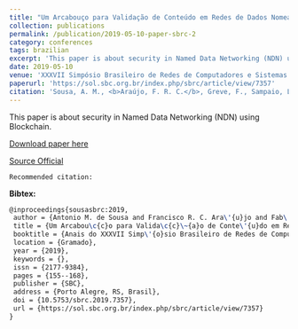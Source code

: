 ```yaml
---
title: "Um Arcabouço para Validação de Conteúdo em Redes de Dados Nomeados baseado em Blockchain"
collection: publications
permalink: /publication/2019-05-10-paper-sbrc-2
category: conferences
tags: brazilian
excerpt: 'This paper is about security in Named Data Networking (NDN) using Blockchain.'
date: 2019-05-10
venue: 'XXXVII Simpósio Brasileiro de Redes de Computadores e Sistemas Distribuídos (SBRC)'
paperurl: 'https://sol.sbc.org.br/index.php/sbrc/article/view/7357'
citation: 'Sousa, A. M., <b>Araújo, F. R. C.</b>, Greve, F., Sampaio, L. N. (2019). &quot;Um Arcabouço para Validação de Conteúdo em Redes de Dados Nomeados baseado em Blockchain.&quot; <i>In XXXVII Simpósio Brasileiro de Redes de Computadores e Sistemas Distribuídos (SBRC)</i>. (pp. 155-168). Gramado, RS: SBC.'
---
```

This paper is about security in Named Data Networking (NDN) using Blockchain.

[Download paper here](https://renato2012.github.io/files/2019-sbrc-2.pdf)

[Source Official](http://dx.doi.org/10.5753/sbrc.2019.7357)

`Recommended citation:`

**Bibtex:**

```tex
@inproceedings{sousasbrc:2019,
 author = {Antonio M. de Sousa and Francisco R. C. Ara\'{u}jo and Fab\'{i}ola Greve and Leobino Sampaio},
 title = {Um Arcabou\c{c}o para Valida\c{c}\~{a}o de Conte\'{u}do em Redes de Dados Nomeados baseado em Blockchain},
 booktitle = {Anais do XXXVII Simp\'{o}sio Brasileiro de Redes de Computadores e Sistemas Distribu\'{i}dos},
 location = {Gramado},
 year = {2019},
 keywords = {},
 issn = {2177-9384},
 pages = {155--168},
 publisher = {SBC},
 address = {Porto Alegre, RS, Brasil},
 doi = {10.5753/sbrc.2019.7357},
 url = {https://sol.sbc.org.br/index.php/sbrc/article/view/7357}
}
```
